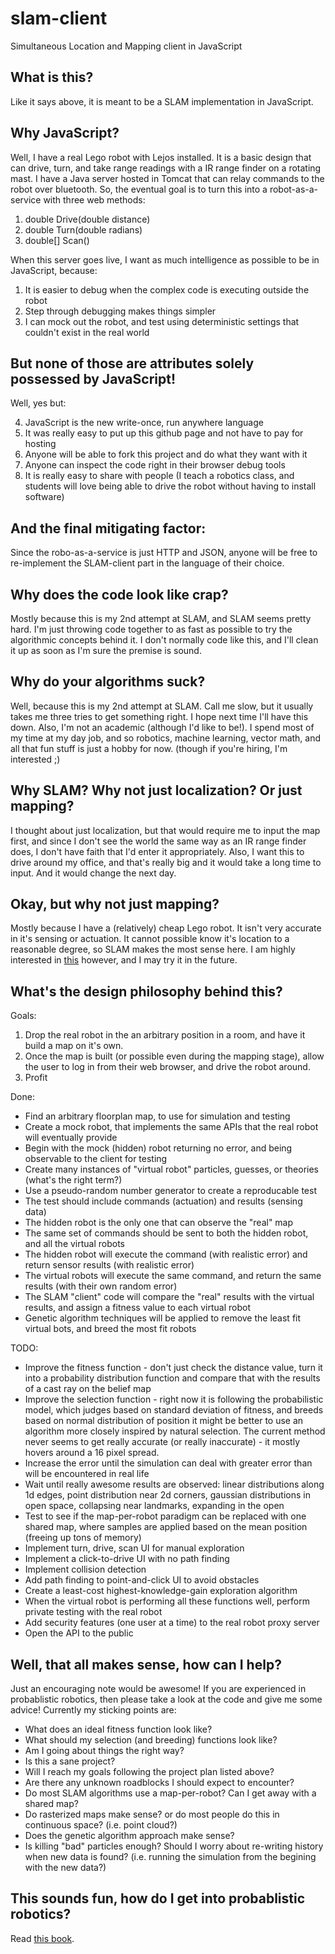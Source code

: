 slam-client
===========

Simultaneous Location and Mapping client in JavaScript


What is this?
-------------
Like it says above, it is meant to be a SLAM implementation in JavaScript.


Why JavaScript?
---------------
Well, I have a real Lego robot with Lejos installed. It is a basic design that can drive, turn, and take range readings
with a IR range finder on a rotating mast. I have a Java server hosted in Tomcat that can relay commands to the robot over
bluetooth. So, the eventual goal is to turn this into a robot-as-a-service with three web methods:

1. double Drive(double distance)
2. double Turn(double radians)
3. double[] Scan()

When this server goes live, I want as much intelligence as possible to be in JavaScript, because:

1. It is easier to debug when the complex code is executing outside the robot
2. Step through debugging makes things simpler
3. I can mock out the robot, and test using deterministic settings that couldn't exist in the real world

But none of those are attributes solely possessed by JavaScript!
----------------------------------------------------------------
Well, yes but:

4. JavaScript is the new write-once, run anywhere language
5. It was really easy to put up this github page and not have to pay for hosting
6. Anyone will be able to fork this project and do what they want with it
7. Anyone can inspect the code right in their browser debug tools
8. It is really easy to share with people (I teach a robotics class, and students will love being able to drive the robot without having to install software)

And the final mitigating factor:
--------------------------------
Since the robo-as-a-service is just HTTP and JSON, anyone will be free to re-implement the SLAM-client part in the language of their choice.

Why does the code look like crap?
---------------------------------
Mostly because this is my 2nd attempt at SLAM, and SLAM seems pretty hard. I'm just throwing code together to as fast
as possible to try the algorithmic concepts behind it. I don't normally code like this, and I'll clean it up as soon
as I'm sure the premise is sound.

Why do your algorithms suck?
----------------------------
Well, because this is my 2nd attempt at SLAM. Call me slow, but it usually takes me three tries to get something right.
I hope next time I'll have this down. Also, I'm not an academic (although I'd like to be!). I spend most of my time at
my day job, and so robotics, machine learning, vector math, and all that fun stuff is just a hobby for now. (though if
you're hiring, I'm interested ;)

Why SLAM? Why not just localization? Or just mapping?
-----------------------------------------------------
I thought about just localization, but that would require me to input the map first, and since I don't see the world the
same way as an IR range finder does, I don't have faith that I'd enter it appropriately. Also, I want this to drive around
my office, and that's really big and it would take a long time to input. And it would change the next day.

Okay, but why not just mapping?
-------------------------------
Mostly because I have a (relatively) cheap Lego robot. It isn't very accurate in it's sensing or actuation. It cannot
possible know it's location to a reasonable degree, so SLAM makes the most sense here. I am highly interested in
[this](http://diydrones.com/profiles/blogs/705844:BlogPost:29412) however, and I may try it in the future.

What's the design philosophy behind this?
-----------------------------------------
Goals:
1. Drop the real robot in the an arbitrary position in a room, and have it build a map on it's own.
2. Once the map is built (or possible even during the mapping stage), allow the user to log in from their web browser,
and drive the robot around.
3. Profit

Done:
* Find an arbitrary floorplan map, to use for simulation and testing
* Create a mock robot, that implements the same APIs that the real robot will eventually provide
* Begin with the mock (hidden) robot returning no error, and being observable to the client for testing
* Create many instances of "virtual robot" particles, guesses, or theories (what's the right term?)
* Use a pseudo-random number generator to create a reproducable test
* The test should include commands (actuation) and results (sensing data)
* The hidden robot is the only one that can observe the "real" map
* The same set of commands should be sent to both the hidden robot, and all the virtual robots
* The hidden robot will execute the command (with realistic error) and return sensor results (with realistic error)
* The virtual robots will execute the same command, and return the same results (with their own random error)
* The SLAM "client" code will compare the "real" results with the virtual results, and assign a fitness value to each virtual robot
* Genetic algorithm techniques will be applied to remove the least fit virtual bots, and breed the most fit robots

TODO:
* Improve the fitness function - don't just check the distance value, turn it into a probability distribution function and compare that with the results of a cast ray on the belief map
* Improve the selection function - right now it is following the probabilistic model, which judges based on standard deviation of fitness, and breeds based on normal distribution of position it might be better to use an algorithm more closely inspired by natural selection. The current method never seems to get really accurate (or really inaccurate) - it mostly hovers around a 16 pixel spread.
* Increase the error until the simulation can deal with greater error than will be encountered in real life
* Wait until really awesome results are observed: linear distributions along 1d edges, point distribution near 2d corners, gaussian distributions in open space, collapsing near landmarks, expanding in the open
* Test to see if the map-per-robot paradigm can be replaced with one shared map, where samples are applied based on the mean position (freeing up tons of memory)
* Implement turn, drive, scan UI for manual exploration
* Implement a click-to-drive UI with no path finding
* Implement collision detection
* Add path finding to point-and-click UI to avoid obstacles
* Create a least-cost highest-knowledge-gain exploration algorithm
* When the virtual robot is performing all these functions well, perform private testing with the real robot
* Add security features (one user at a time) to the real robot proxy server
* Open the API to the public

Well, that all makes sense, how can I help?
-------------------------------------------
Just an encouraging note would be awesome! If you are experienced in probablistic robotics, then please take a
look at the code and give me some advice! Currently my sticking points are:

* What does an ideal fitness function look like?
* What should my selection (and breeding) functions look like?
* Am I going about things the right way?
* Is this a sane project?
* Will I reach my goals following the project plan listed above?
* Are there any unknown roadblocks I should expect to encounter?
* Do most SLAM algorithms use a map-per-robot? Can I get away with a shared map?
* Do rasterized maps make sense? or do most people do this in continuous space? (i.e. point cloud?)
* Does the genetic algorithm approach make sense?
* Is killing "bad" particles enough? Should I worry about re-writing history when new data is found? (i.e. running the simulation from the begining with the new data?)

This sounds fun, how do I get into probablistic robotics?
---------------------------------------------------------
Read [this book](http://www.amazon.com/Probabilistic-Robotics-Intelligent-Autonomous-Agents/dp/0262201623).


